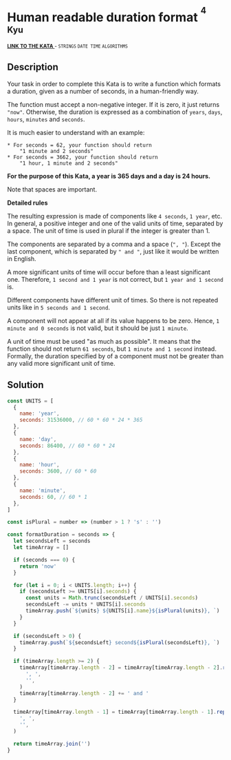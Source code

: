 <h1>Human readable duration format <sup><sup>4 Kyu</sup></sup></h1>

<sup>
  <a href="https://www.codewars.com/kata/52742f58faf5485cae000b9a">
    <strong>LINK TO THE KATA</strong>
  </a> - <code>STRINGS</code> <code>DATE TIME</code> <code>ALGORITHMS</code>
</sup>

## Description

Your task in order to complete this Kata is to write a function which formats a duration, given as a number of seconds, in a human-friendly way.

The function must accept a non-negative integer. If it is zero, it just returns `"now"`. Otherwise, the duration is expressed as a combination of `years`, `days`, `hours`, `minutes` and `seconds`.

It is much easier to understand with an example:

```
* For seconds = 62, your function should return
    "1 minute and 2 seconds"
* For seconds = 3662, your function should return
    "1 hour, 1 minute and 2 seconds"
```

**For the purpose of this Kata, a year is 365 days and a day is 24 hours.**

Note that spaces are important.

**Detailed rules**

The resulting expression is made of components like `4 seconds`, `1 year`, etc. In general, a positive integer and one of the valid units of time, separated by a space. The unit of time is used in plural if the integer is greater than 1.

The components are separated by a comma and a space (`", "`). Except the last component, which is separated by `" and "`, just like it would be written in English.

A more significant units of time will occur before than a least significant one. Therefore, `1 second and 1 year` is not correct, but `1 year and 1 second` is.

Different components have different unit of times. So there is not repeated units like in `5 seconds and 1 second`.

A component will not appear at all if its value happens to be zero. Hence, `1 minute and 0 seconds` is not valid, but it should be just `1 minute`.

A unit of time must be used "as much as possible". It means that the function should not return `61 seconds`, but `1 minute and 1 second` instead. Formally, the duration specified by of a component must not be greater than any valid more significant unit of time.

## Solution

```javascript
const UNITS = [
  {
    name: 'year',
    seconds: 31536000, // 60 * 60 * 24 * 365
  },
  {
    name: 'day',
    seconds: 86400, // 60 * 60 * 24
  },
  {
    name: 'hour',
    seconds: 3600, // 60 * 60
  },
  {
    name: 'minute',
    seconds: 60, // 60 * 1
  },
]

const isPlural = number => (number > 1 ? 's' : '')

const formatDuration = seconds => {
  let secondsLeft = seconds
  let timeArray = []

  if (seconds === 0) {
    return 'now'
  }

  for (let i = 0; i < UNITS.length; i++) {
    if (secondsLeft >= UNITS[i].seconds) {
      const units = Math.trunc(secondsLeft / UNITS[i].seconds)
      secondsLeft -= units * UNITS[i].seconds
      timeArray.push(`${units} ${UNITS[i].name}${isPlural(units)}, `)
    }
  }

  if (secondsLeft > 0) {
    timeArray.push(`${secondsLeft} second${isPlural(secondsLeft)}, `)
  }

  if (timeArray.length >= 2) {
    timeArray[timeArray.length - 2] = timeArray[timeArray.length - 2].replace(
      ', ',
      '',
    )
    timeArray[timeArray.length - 2] += ' and '
  }

  timeArray[timeArray.length - 1] = timeArray[timeArray.length - 1].replace(
    ', ',
    '',
  )

  return timeArray.join('')
}
```
